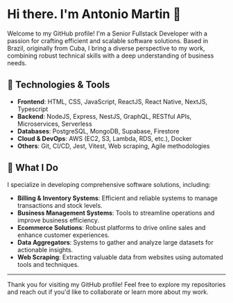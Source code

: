 # Hi there. I'm Antonio Martin 👋

Welcome to my GitHub profile! I'm a Senior Fullstack Developer with a passion for crafting efficient and scalable software solutions. Based in Brazil, originally from Cuba, I bring a diverse perspective to my work, combining robust technical skills with a deep understanding of business needs.

## 🔧 Technologies & Tools
- **Frontend**: HTML, CSS, JavaScript, ReactJS, React Native, NextJS, Typescript
- **Backend**: NodeJS, Express, NestJS, GraphQL, RESTful APIs, Microservices, Serverless
- **Databases**: PostgreSQL, MongoDB, Supabase, Firestore
- **Cloud & DevOps**: AWS (EC2, S3, Lambda, RDS, etc.), Docker
- **Others**: Git, CI/CD, Jest, Vitest, Web scraping, Agile methodologies

## 🚀 What I Do
I specialize in developing comprehensive software solutions, including:

- **Billing & Inventory Systems**: Efficient and reliable systems to manage transactions and stock levels.
- **Business Management Systems**: Tools to streamline operations and improve business efficiency.
- **Ecommerce Solutions**: Robust platforms to drive online sales and enhance customer experiences.
- **Data Aggregators**: Systems to gather and analyze large datasets for actionable insights.
- **Web Scraping**: Extracting valuable data from websites using automated tools and techniques.
---
Thank you for visiting my GitHub profile! Feel free to explore my repositories and reach out if you'd like to collaborate or learn more about my work.
